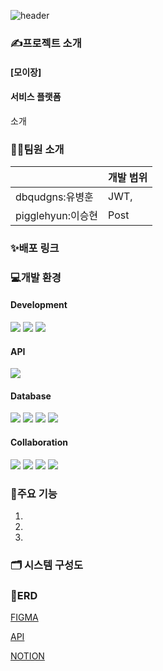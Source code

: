 ![header](https://capsule-render.vercel.app/api?type=transparent&text=모이장&fontColor=FFFFFF)

### ✍프로젝트 소개
#### [모이장] 
####  서비스 플랫폼
소개

### 👩‍💻팀원 소개

|  | 개발 범위 | 
| --- | --- | 
| dbqudgns:유병훈 | JWT,   |
| pigglehyun:이승현 | Post  |

### ✨배포 링크


### 💻개발 환경

#### Development
<p>
  <img src="https://img.shields.io/badge/Java-6DB33F?style=flat-square&logoColor=white"/>
  <img src="https://img.shields.io/badge/Spring Boot-6DB33F?style=flat-square&logo=springboot&logoColor=white"/>
  <img src="https://img.shields.io/badge/Spring Data JPA-6DB33F?style=flat-square&logoColor=white"/>
</p>

#### API
<p>
  <img src="https://img.shields.io/badge/OpenAI-412991?style=flat-square&logoColor=white"/>
</p>

#### Database
<p>
 <img src="https://img.shields.io/badge/Amazon RDS-527FFF?style=flat-square&logoColor=white"/>
  <img src="https://img.shields.io/badge/MySQL-4479A1?style=flat-square&logo=springboot&logoColor=white"/>
  <img src="https://img.shields.io/badge/Spring Security-6DB33F?style=flat-square&logoColor=white"/>
  <img src="https://img.shields.io/badge/Amazon S3-569A31?style=flat-square&logo=mysql&logoColor=white"/>
</p>

#### Collaboration
<p>
 <img src="https://img.shields.io/badge/git-F05032?style=flat-square&logoColor=white"/>
 <img src="https://img.shields.io/badge/githubL-1817171?style=flat-square&logo=springboot&logoColor=white"/>
 <img src="https://img.shields.io/badge/notion-000000?style=flat-square&logo=springboot&logoColor=white"/>
 <img src="https://img.shields.io/badge/discord-5865F2?style=flat-square&logo=springboot&logoColor=white"/>
</p>


### 🧩주요 기능

1. 

2. 

3. 

### 🗂️ 시스템 구성도


### 📑ERD


 [FIGMA](https://www.figma.com/design/PnhVOCGVtxDUGJYPNV8AFW/%EB%A3%A8%ED%8A%B8%EC%9E%84%ED%8C%A9%ED%8A%B8_11%ED%8C%80?node-id=0-1&p=f&t=PAuMYOapFMEhf6Ms-0)   

[API](https://www.notion.so/17d07e8b59d98045a08bc620b4b945db?v=08ec40277c3b45bf831927edd2fdebe2)

[NOTION](https://www.notion.so/Project-17d07e8b59d98034a4d4fb8d3902bde2)
